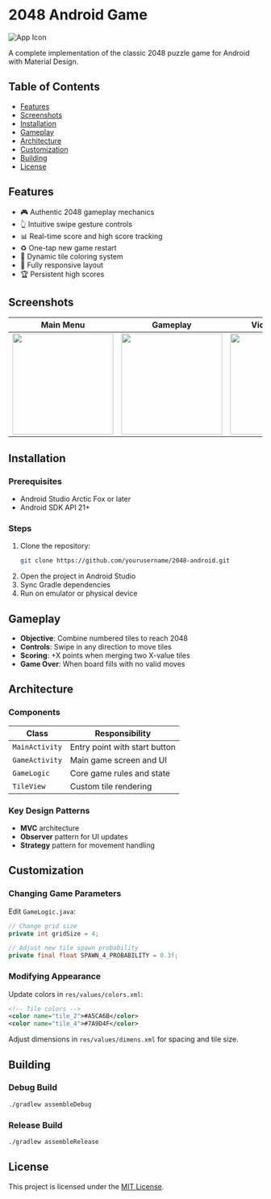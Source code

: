 # 2048 Android Game

![App Icon](app/src/main/res/mipmap-xxxhdpi/ic_launcher.png)

A complete implementation of the classic 2048 puzzle game for Android with Material Design.

## Table of Contents
- [Features](#features)
- [Screenshots](#screenshots)
- [Installation](#installation)
- [Gameplay](#gameplay)
- [Architecture](#architecture)
- [Customization](#customization)
- [Building](#building)
- [License](#license)

## Features
- 🎮 Authentic 2048 gameplay mechanics  
- 👆 Intuitive swipe gesture controls  
- 📊 Real-time score and high score tracking  
- ♻️ One-tap new game restart  
- 🎨 Dynamic tile coloring system  
- 📱 Fully responsive layout  
- 🏆 Persistent high scores  

## Screenshots
| Main Menu | Gameplay | Victory Screen |
|-----------|----------|----------------|
| <img src="screenshots/main.jpg" width="200"> | <img src="screenshots/gameplay.jpg" width="200"> | <img src="screenshots/win.jpg" width="200"> |

## Installation

### Prerequisites
- Android Studio Arctic Fox or later  
- Android SDK API 21+

### Steps
1. Clone the repository:
    ```bash
    git clone https://github.com/yourusername/2048-android.git
    ```
2. Open the project in Android Studio  
3. Sync Gradle dependencies  
4. Run on emulator or physical device

## Gameplay
- **Objective**: Combine numbered tiles to reach 2048  
- **Controls**: Swipe in any direction to move tiles  
- **Scoring**: +X points when merging two X-value tiles  
- **Game Over**: When board fills with no valid moves  

## Architecture

### Components
| Class         | Responsibility                |
|---------------|-------------------------------|
| `MainActivity`| Entry point with start button |
| `GameActivity`| Main game screen and UI       |
| `GameLogic`   | Core game rules and state     |
| `TileView`    | Custom tile rendering         |

### Key Design Patterns
- **MVC** architecture  
- **Observer** pattern for UI updates  
- **Strategy** pattern for movement handling  

## Customization

### Changing Game Parameters
Edit `GameLogic.java`:
```java
// Change grid size
private int gridSize = 4;

// Adjust new tile spawn probability
private final float SPAWN_4_PROBABILITY = 0.3f;
```

### Modifying Appearance
Update colors in `res/values/colors.xml`:
```xml
<!-- Tile colors -->
<color name="tile_2">#A5CA6B</color>
<color name="tile_4">#7A9D4F</color>
```
Adjust dimensions in `res/values/dimens.xml` for spacing and tile size.

## Building

### Debug Build
```bash
./gradlew assembleDebug
```

### Release Build
```bash
./gradlew assembleRelease
```
## License

This project is licensed under the [MIT License](LICENSE).
